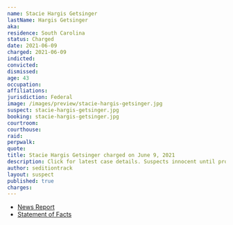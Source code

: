```yaml
---
name: Stacie Hargis Getsinger
lastName: Hargis Getsinger
aka:
residence: South Carolina
status: Charged
date: 2021-06-09
charged: 2021-06-09
indicted:
convicted:
dismissed:
age: 43
occupation:
affiliations:
jurisdiction: Federal
image: /images/preview/stacie-hargis-getsinger.jpg
suspect: stacie-hargis-getsinger.jpg
booking: stacie-hargis-getsinger.jpg
courtroom:
courthouse:
raid:
perpwalk:
quote:
title: Stacie Hargis Getsinger charged on June 9, 2021
description: Click for latest case details. Suspects innocent until proven guilty.
author: seditiontrack
layout: suspect
published: true
charges:
---
```

- [News Report](https://www.berkeleyobserver.com/2021/06/15/hanahan-couple-accused-of-taking-part-in-u-s-capitol-riot-arrested/)
- [Statement of Facts](https://www.justice.gov/usao-dc/case-multi-defendant/file/1405456/download)
